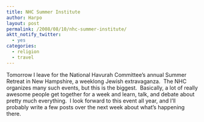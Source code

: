 ```yaml
---
title: NHC Summer Institute
author: Harpo
layout: post
permalink: /2008/08/10/nhc-summer-institute/
aktt_notify_twitter:
  - yes
categories:
  - religion
  - travel
---
```

Tomorrow I leave for the National Havurah Committee&#8217;s annual Summer Retreat in New Hampshire, a weeklong Jewish extravaganza.  The NHC organizes many such events, but this is the biggest.  Basically, a lot of really awesome people get together for a week and learn, talk, and debate about pretty much everything.  I look forward to this event all year, and I&#8217;ll probably write a few posts over the next week about what&#8217;s happening there.